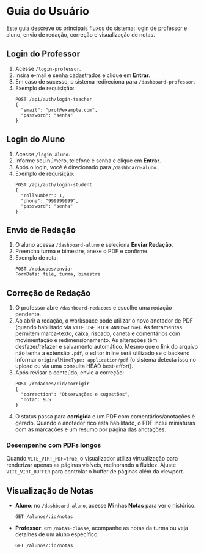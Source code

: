 # Guia do Usuário

Este guia descreve os principais fluxos do sistema: login de professor e aluno, envio de redação, correção e visualização de notas.

## Login do Professor
1. Acesse `/login-professor`.
2. Insira e-mail e senha cadastrados e clique em **Entrar**.
3. Em caso de sucesso, o sistema redireciona para `/dashboard-professor`.
4. Exemplo de requisição:
   ```
   POST /api/auth/login-teacher
   {
     "email": "prof@example.com",
     "password": "senha"
   }
   ```

## Login do Aluno
1. Acesse `/login-aluno`.
2. Informe seu número, telefone e senha e clique em **Entrar**.
3. Após o login, você é direcionado para `/dashboard-aluno`.
4. Exemplo de requisição:
   ```
   POST /api/auth/login-student
   {
     "rollNumber": 1,
     "phone": "999999999",
     "password": "senha"
   }
   ```

## Envio de Redação
1. O aluno acessa `/dashboard-aluno` e seleciona **Enviar Redação**.
2. Preencha turma e bimestre, anexe o PDF e confirme.
3. Exemplo de rota:
   ```
   POST /redacoes/enviar
   FormData: file, turma, bimestre
   ```

## Correção de Redação
1. O professor abre `/dashboard-redacoes` e escolhe uma redação pendente.
2. Ao abrir a redação, o workspace pode utilizar o novo anotador de PDF (quando habilitado via `VITE_USE_RICH_ANNOS=true`). As ferramentas permitem marca-texto, caixa, riscado, caneta e comentários com movimentação e redimensionamento. As alterações têm desfazer/refazer e salvamento automático. Mesmo que o link do arquivo não tenha a extensão `.pdf`, o editor inline será utilizado se o backend informar `originalMimeType: application/pdf` (o sistema detecta isso no upload ou via uma consulta HEAD best-effort).
3. Após revisar o conteúdo, envie a correção:
   ```
   POST /redacoes/:id/corrigir
   {
     "correction": "Observações e sugestões",
     "nota": 9.5
   }
   ```
4. O status passa para **corrigida** e um PDF com comentários/anotações é gerado. Quando o anotador rico está habilitado, o PDF inclui miniaturas com as marcações e um resumo por página das anotações.

### Desempenho com PDFs longos

Quando `VITE_VIRT_PDF=true`, o visualizador utiliza virtualização para renderizar apenas as páginas visíveis, melhorando a fluidez. Ajuste `VITE_VIRT_BUFFER` para controlar o buffer de páginas além da viewport.

## Visualização de Notas
- **Aluno**: no `/dashboard-aluno`, acesse **Minhas Notas** para ver o histórico.
  ```
  GET /alunos/:id/notas
  ```
- **Professor**: em `/notas-classe`, acompanhe as notas da turma ou veja detalhes de um aluno específico.
  ```
  GET /alunos/:id/notas
  ```
